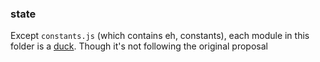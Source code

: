 ### state

Except `constants.js` (which contains eh, constants), each module in this folder is a [duck][duck]. Though it's not following the original proposal


[duck]: https://github.com/erikras/ducks-modular-redux
